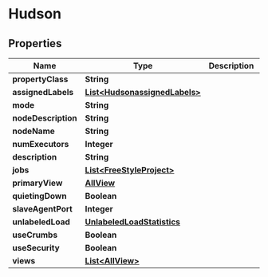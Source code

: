 

# Hudson


## Properties

Name | Type | Description | Notes
------------ | ------------- | ------------- | -------------
**propertyClass** | **String** |  |  [optional]
**assignedLabels** | [**List&lt;HudsonassignedLabels&gt;**](HudsonassignedLabels.md) |  |  [optional]
**mode** | **String** |  |  [optional]
**nodeDescription** | **String** |  |  [optional]
**nodeName** | **String** |  |  [optional]
**numExecutors** | **Integer** |  |  [optional]
**description** | **String** |  |  [optional]
**jobs** | [**List&lt;FreeStyleProject&gt;**](FreeStyleProject.md) |  |  [optional]
**primaryView** | [**AllView**](AllView.md) |  |  [optional]
**quietingDown** | **Boolean** |  |  [optional]
**slaveAgentPort** | **Integer** |  |  [optional]
**unlabeledLoad** | [**UnlabeledLoadStatistics**](UnlabeledLoadStatistics.md) |  |  [optional]
**useCrumbs** | **Boolean** |  |  [optional]
**useSecurity** | **Boolean** |  |  [optional]
**views** | [**List&lt;AllView&gt;**](AllView.md) |  |  [optional]



